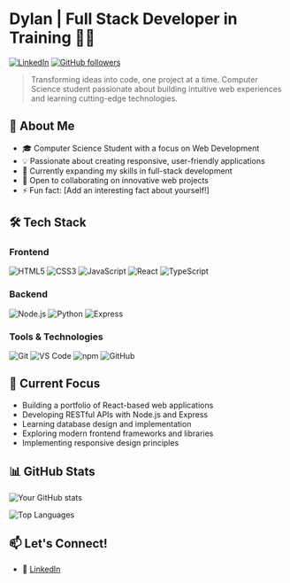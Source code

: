 # Dylan | Full Stack Developer in Training 👨‍💻

[![LinkedIn](https://img.shields.io/badge/LinkedIn-0077B5?style=flat&logo=linkedin&logoColor=white)](https://www.linkedin.com/in/dylan-pithia-b62437313)
[![GitHub followers](https://img.shields.io/github/followers/dpithia?label=Follow&style=social)](https://github.com/dpithia)

> Transforming ideas into code, one project at a time. Computer Science student passionate about building intuitive web experiences and learning cutting-edge technologies.

## 🚀 About Me

- 🎓 Computer Science Student with a focus on Web Development
- 💡 Passionate about creating responsive, user-friendly applications
- 🌱 Currently expanding my skills in full-stack development
- 👥 Open to collaborating on innovative web projects
- ⚡ Fun fact: [Add an interesting fact about yourself!]

## 🛠️ Tech Stack

### Frontend
![HTML5](https://img.shields.io/badge/-HTML5-E34F26?style=flat&logo=html5&logoColor=white)
![CSS3](https://img.shields.io/badge/-CSS3-1572B6?style=flat&logo=css3)
![JavaScript](https://img.shields.io/badge/-JavaScript-F7DF1E?style=flat&logo=javascript&logoColor=black)
![React](https://img.shields.io/badge/-React-61DAFB?style=flat&logo=react&logoColor=black)
![TypeScript](https://img.shields.io/badge/-TypeScript-3178C6?style=flat&logo=typescript&logoColor=white)

### Backend
![Node.js](https://img.shields.io/badge/-Node.js-339933?style=flat&logo=node.js&logoColor=white)
![Python](https://img.shields.io/badge/-Python-3776AB?style=flat&logo=python&logoColor=white)
![Express](https://img.shields.io/badge/-Express-000000?style=flat&logo=express&logoColor=white)

### Tools & Technologies
![Git](https://img.shields.io/badge/-Git-F05032?style=flat&logo=git&logoColor=white)
![VS Code](https://img.shields.io/badge/-VS%20Code-007ACC?style=flat&logo=visual-studio-code)
![npm](https://img.shields.io/badge/-npm-CB3837?style=flat&logo=npm)
![GitHub](https://img.shields.io/badge/-GitHub-181717?style=flat&logo=github)

## 🎯 Current Focus

- Building a portfolio of React-based web applications
- Developing RESTful APIs with Node.js and Express
- Learning database design and implementation
- Exploring modern frontend frameworks and libraries
- Implementing responsive design principles

## 📊 GitHub Stats

![Your GitHub stats](https://github-readme-stats.vercel.app/api?username=dpithia&show_icons=true&theme=dracula)

![Top Languages](https://github-readme-stats.vercel.app/api/top-langs/?username=dpithia&layout=compact&theme=dracula)

## 📫 Let's Connect!

- 💼 [LinkedIn](https://www.linkedin.com/in/dylan-pithia-b62437313)

